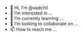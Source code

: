 - 👋 Hi, I’m @vadchil
- 👀 I’m interested in ...
- 🌱 I’m currently learning ...
- 💞️ I’m looking to collaborate on ...
- 📫 How to reach me ...

<!---
vadchil/vadchil is a ✨ special ✨ repository because its `README.md` (this file) appears on your GitHub profile.
You can click the Preview link to take a look at your changes.
--->
